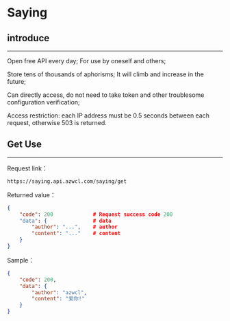 # Saying

## introduce
---
Open free API every day; For use by oneself and others;  

Store tens of thousands of aphorisms; It will climb and increase in the future;  

Can directly access, do not need to take token and other troublesome configuration verification;  

Access restriction: each IP address must be 0.5 seconds between each request, otherwise 503 is returned.  

## Get Use
---
Request link：  

```
https://saying.api.azwcl.com/saying/get
```

Returned value：

```json
{
    "code": 200             # Request success code 200
    "data": {               # data
        "author": "...",    # author
        "content": "..."    # content
    }
}
```

Sample：

```json
{
    "code": 200,
    "data": {
        "author": "azwcl",
        "content": "爱你!"
    }
}
```